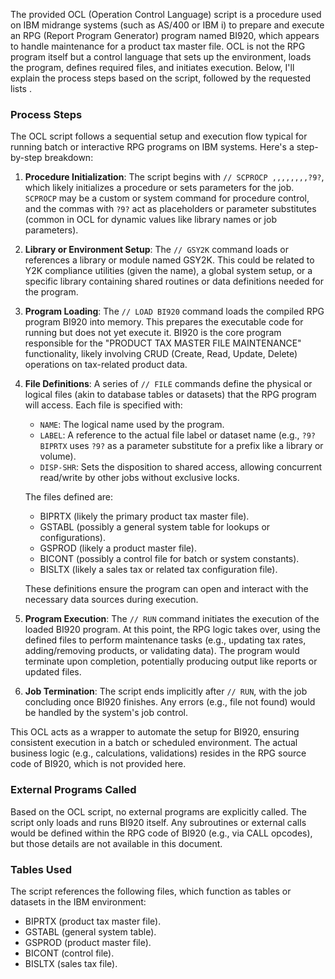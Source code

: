 The provided OCL (Operation Control Language) script is a procedure used on IBM midrange systems (such as AS/400 or IBM i) to prepare and execute an RPG (Report Program Generator) program named BI920, which appears to handle maintenance for a product tax master file. OCL is not the RPG program itself but a control language that sets up the environment, loads the program, defines required files, and initiates execution. Below, I'll explain the process steps based on the script, followed by the requested lists .

### Process Steps
The OCL script follows a sequential setup and execution flow typical for running batch or interactive RPG programs on IBM systems. Here's a step-by-step breakdown:

1. **Procedure Initialization**: The script begins with `// SCPROCP ,,,,,,,,?9?`, which likely initializes a procedure or sets parameters for the job. `SCPROCP` may be a custom or system command for procedure control, and the commas with `?9?` act as placeholders or parameter substitutes (common in OCL for dynamic values like library names or job parameters).

2. **Library or Environment Setup**: The `// GSY2K` command loads or references a library or module named GSY2K. This could be related to Y2K compliance utilities (given the name), a global system setup, or a specific library containing shared routines or data definitions needed for the program.

3. **Program Loading**: The `// LOAD BI920` command loads the compiled RPG program BI920 into memory. This prepares the executable code for running but does not yet execute it. BI920 is the core program responsible for the "PRODUCT TAX MASTER FILE MAINTENANCE" functionality, likely involving CRUD (Create, Read, Update, Delete) operations on tax-related product data.

4. **File Definitions**: A series of `// FILE` commands define the physical or logical files (akin to database tables or datasets) that the RPG program will access. Each file is specified with:
   - `NAME`: The logical name used by the program.
   - `LABEL`: A reference to the actual file label or dataset name (e.g., `?9?BIPRTX` uses `?9?` as a parameter substitute for a prefix like a library or volume).
   - `DISP-SHR`: Sets the disposition to shared access, allowing concurrent read/write by other jobs without exclusive locks.
   
   The files defined are:
   - BIPRTX (likely the primary product tax master file).
   - GSTABL (possibly a general system table for lookups or configurations).
   - GSPROD (likely a product master file).
   - BICONT (possibly a control file for batch or system constants).
   - BISLTX (likely a sales tax or related tax configuration file).

   These definitions ensure the program can open and interact with the necessary data sources during execution.

5. **Program Execution**: The `// RUN` command initiates the execution of the loaded BI920 program. At this point, the RPG logic takes over, using the defined files to perform maintenance tasks (e.g., updating tax rates, adding/removing products, or validating data). The program would terminate upon completion, potentially producing output like reports or updated files.

6. **Job Termination**: The script ends implicitly after `// RUN`, with the job concluding once BI920 finishes. Any errors (e.g., file not found) would be handled by the system's job control.

This OCL acts as a wrapper to automate the setup for BI920, ensuring consistent execution in a batch or scheduled environment. The actual business logic (e.g., calculations, validations) resides in the RPG source code of BI920, which is not provided here.

### External Programs Called
Based on the OCL script, no external programs are explicitly called. The script only loads and runs BI920 itself. Any subroutines or external calls would be defined within the RPG code of BI920 (e.g., via CALL opcodes), but those details are not available in this document.

### Tables Used
The script references the following files, which function as tables or datasets in the IBM environment:
- BIPRTX (product tax master file).
- GSTABL (general system table).
- GSPROD (product master file).
- BICONT (control file).
- BISLTX (sales tax file).